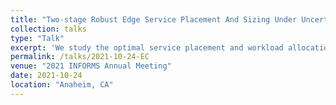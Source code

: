 ```yaml
---
title: "Two-stage Robust Edge Service Placement And Sizing Under Uncertainties"
collection: talks
type: "Talk"
excerpt: 'We study the optimal service placement and workload allocation problem under uncertainties from the perspective of a service provider who can procure resources from numerous distributed edge nodes. To tackle this problem, we propose novel two-stage and multi-period robust optimization models which aim to balance between minimizing the operating cost for the provider and improving the experience for its users, considering various uncertainties such as resource demand and edge node failures. We employ and tailor the column-and-constraint generation method to develop iterative algorithms to solve the proposed robust models, which show significant advantages compared to benchmark solutions.'
permalink: /talks/2021-10-24-EC
venue: "2021 INFORMS Annual Meeting"
date: 2021-10-24
location: "Anaheim, CA"
---
```


